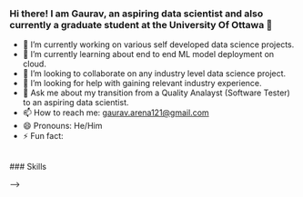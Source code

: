 ### Hi there! I am Gaurav, an aspiring data scientist and also currently a graduate student at the University Of Ottawa  👋



- 🔭 I’m currently working on various self developed data science projects.
- 🌱 I’m currently learning about end to end ML model deployment on cloud.
- 👯 I’m looking to collaborate on any industry level data science project.
- 🤔 I’m looking for help with gaining relevant industry experience.
- 💬 Ask me about my transition from a Quality Analayst (Software Tester) to an aspiring data scientist.
- 📫 How to reach me: gaurav.arena121@gmail.com
- 😄 Pronouns: He/Him
- ⚡ Fun fact: 

<br />
### Skills

<br />

-->
